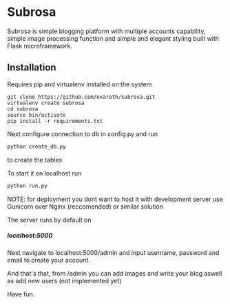 # Subrosa

Subrosa is simple blogging platform with multiple accounts capability, simple image processing function and simple and elegant styling built with Flask microframework.


## Installation

Requires pip and virtualenv installed on the system

``` shell
git clone https://github.com/exaroth/subrosa.git
virtualenv create subrosa
cd subrosa
source bin/activate
pip install -r requirements.txt
```

Next configure connection to db in config.py
and run
``` python
python create_db.py 
```
to create the tables

To start it on localhost run

``` python
python run.py
```

NOTE: for deployment you dont want to host it with development server
use Gunicorn over Nginx (reccomended) or similar solution

The server runs by default on

##### localhost:5000

Next navigate to localhost:5000/admin and input username, password and email to create your account.


And that's that, from /admin you can add images and write your blog aswell as add new users (not implemented yet)

Have fun.
